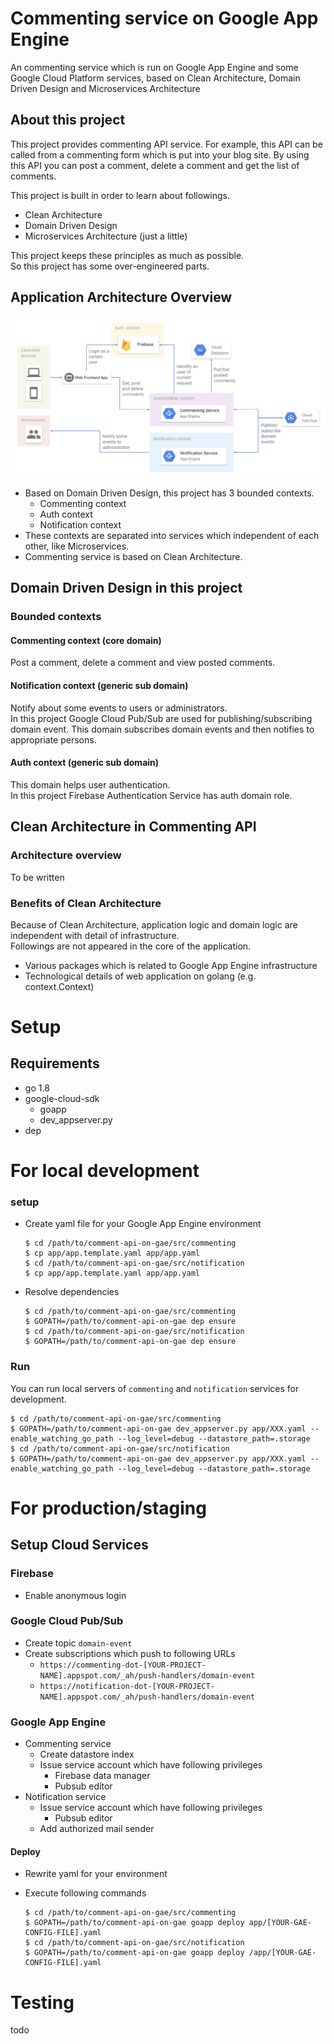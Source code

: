 # Commenting service on Google App Engine

An commenting service which is run on Google App Engine and some Google Cloud Platform services, based on Clean Architecture, Domain Driven Design and Microservices Architecture

## About this project

This project provides commenting API service.
For example, this API can be called from a commenting form which is put into your blog site.
By using this API you can post a comment, delete a comment and get the list of comments. 

This project is built in order to learn about followings.
- Clean Architecture
- Domain Driven Design
- Microservices Architecture (just a little)

This project keeps these principles as much as possible.  
So this project has some over-engineered parts.

## Application Architecture Overview

![](doc/architecture-overview.png)

- Based on Domain Driven Design, this project has 3 bounded contexts.
  - Commenting context
  - Auth context
  - Notification context
- These contexts are separated into services which independent of each other, like Microservices.
- Commenting service is based on Clean Architecture.

## Domain Driven Design in this project

### Bounded contexts

#### Commenting context (core domain)

Post a comment, delete a comment and view posted comments.

#### Notification context (generic sub domain)

Notify about some events to users or administrators.  
In this project Google Cloud Pub/Sub are used for publishing/subscribing domain event.
This domain subscribes domain events and then notifies to appropriate persons.

#### Auth context (generic sub domain)

This domain helps user authentication.  
In this project Firebase Authentication Service has auth domain role.

## Clean Architecture in Commenting API

### Architecture overview

To be written

### Benefits of Clean Architecture

Because of Clean Architecture, application logic and domain logic are independent with detail of infrastructure.  
Followings are not appeared in the core of the application.

- Various packages which is related to Google App Engine infrastructure
- Technological details of web application on golang (e.g. context.Context)

# Setup

## Requirements

- go 1.8
- google-cloud-sdk
    - goapp
    - dev_appserver.py
- dep

# For local development

### setup

- Create yaml file for your Google App Engine environment
    ```shell
    $ cd /path/to/comment-api-on-gae/src/commenting
    $ cp app/app.template.yaml app/app.yaml
    $ cd /path/to/comment-api-on-gae/src/notification
    $ cp app/app.template.yaml app/app.yaml
    ```
    
- Resolve dependencies
    ```shell
    $ cd /path/to/comment-api-on-gae/src/commenting
    $ GOPATH=/path/to/comment-api-on-gae dep ensure
    $ cd /path/to/comment-api-on-gae/src/notification
    $ GOPATH=/path/to/comment-api-on-gae dep ensure
    ```

### Run

You can run local servers of `commenting` and `notification` services for development.

```shell
$ cd /path/to/comment-api-on-gae/src/commenting
$ GOPATH=/path/to/comment-api-on-gae dev_appserver.py app/XXX.yaml --enable_watching_go_path --log_level=debug --datastore_path=.storage
$ cd /path/to/comment-api-on-gae/src/notification
$ GOPATH=/path/to/comment-api-on-gae dev_appserver.py app/XXX.yaml --enable_watching_go_path --log_level=debug --datastore_path=.storage
```

# For production/staging

## Setup Cloud Services

### Firebase

- Enable anonymous login

### Google Cloud Pub/Sub

- Create topic `domain-event`
- Create subscriptions which push to following URLs
    - `https://commenting-dot-[YOUR-PROJECT-NAME].appspot.com/_ah/push-handlers/domain-event`
    - `https://notification-dot-[YOUR-PROJECT-NAME].appspot.com/_ah/push-handlers/domain-event`
    
### Google App Engine

- Commenting service
    - Create datastore index
    - Issue service account which have following privileges
       - Firebase data manager
       - Pubsub editor
- Notification service
    - Issue service account which have following privileges
       - Pubsub editor
    - Add authorized mail sender
    
#### Deploy

- Rewrite yaml for your environment
    
- Execute following commands

    ```shell
    $ cd /path/to/comment-api-on-gae/src/commenting
    $ GOPATH=/path/to/comment-api-on-gae goapp deploy app/[YOUR-GAE-CONFIG-FILE].yaml
    $ cd /path/to/comment-api-on-gae/src/notification
    $ GOPATH=/path/to/comment-api-on-gae goapp deploy /app/[YOUR-GAE-CONFIG-FILE].yaml
    ```


# Testing

todo
